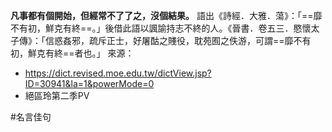 **凡事都有個開始，但經常不了了之，沒個結果。** 語出《詩經．大雅．蕩》：「==靡不有初，鮮克有終==。」後借此語以諷諭持志不終的人。《晉書．卷五三．愍懷太子傳》：「信惑姦邪，疏斥正士，好屠酤之賤役，耽苑囿之佚游，可謂==靡不有初，鮮克有終==者也。」
來源：
- https://dict.revised.moe.edu.tw/dictView.jsp?ID=30941&la=1&powerMode=0 
- 絕區玲第二季PV

#名言佳句 